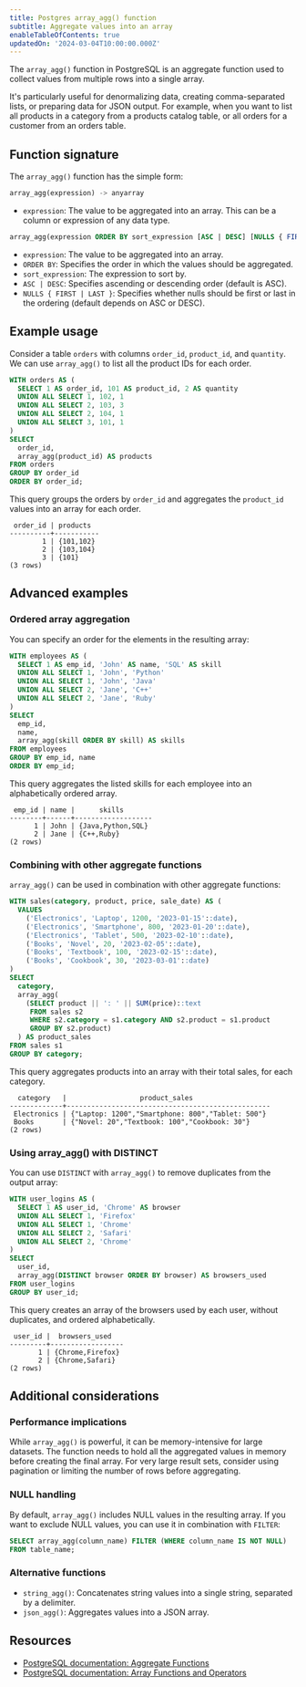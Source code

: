 ```yaml
---
title: Postgres array_agg() function
subtitle: Aggregate values into an array
enableTableOfContents: true
updatedOn: '2024-03-04T10:00:00.000Z'
---
```


The `array_agg()` function in PostgreSQL is an aggregate function used to collect values from multiple rows into a single array.

It's particularly useful for denormalizing data, creating comma-separated lists, or preparing data for JSON output. For example, when you want to list all products in a category from a products catalog table, or all orders for a customer from an orders table.

<CTA />

## Function signature

The `array_agg()` function has the simple form:

```sql
array_agg(expression) -> anyarray
```

- `expression`: The value to be aggregated into an array. This can be a column or expression of any data type.

```sql
array_agg(expression ORDER BY sort_expression [ASC | DESC] [NULLS { FIRST | LAST }]) -> anyarray
```

- `expression`: The value to be aggregated into an array.
- `ORDER BY`: Specifies the order in which the values should be aggregated.
- `sort_expression`: The expression to sort by.
- `ASC | DESC`: Specifies ascending or descending order (default is ASC).
- `NULLS { FIRST | LAST }`: Specifies whether nulls should be first or last in the ordering (default depends on ASC or DESC).

## Example usage

Consider a table `orders` with columns `order_id`, `product_id`, and `quantity`. We can use `array_agg()` to list all the product IDs for each order.

```sql
WITH orders AS (
  SELECT 1 AS order_id, 101 AS product_id, 2 AS quantity
  UNION ALL SELECT 1, 102, 1
  UNION ALL SELECT 2, 103, 3
  UNION ALL SELECT 2, 104, 1
  UNION ALL SELECT 3, 101, 1
)
SELECT
  order_id,
  array_agg(product_id) AS products
FROM orders
GROUP BY order_id
ORDER BY order_id;
```

This query groups the orders by `order_id` and aggregates the `product_id` values into an array for each order.

```text
 order_id | products
----------+-----------
        1 | {101,102}
        2 | {103,104}
        3 | {101}
(3 rows)
```

## Advanced examples

### Ordered array aggregation

You can specify an order for the elements in the resulting array:

```sql
WITH employees AS (
  SELECT 1 AS emp_id, 'John' AS name, 'SQL' AS skill
  UNION ALL SELECT 1, 'John', 'Python'
  UNION ALL SELECT 1, 'John', 'Java'
  UNION ALL SELECT 2, 'Jane', 'C++'
  UNION ALL SELECT 2, 'Jane', 'Ruby'
)
SELECT
  emp_id,
  name,
  array_agg(skill ORDER BY skill) AS skills
FROM employees
GROUP BY emp_id, name
ORDER BY emp_id;
```

This query aggregates the listed skills for each employee into an alphabetically ordered array.

```text
 emp_id | name |      skills
--------+------+-------------------
      1 | John | {Java,Python,SQL}
      2 | Jane | {C++,Ruby}
(2 rows)
```

### Combining with other aggregate functions

`array_agg()` can be used in combination with other aggregate functions:

```sql
WITH sales(category, product, price, sale_date) AS (
  VALUES
    ('Electronics', 'Laptop', 1200, '2023-01-15'::date),
    ('Electronics', 'Smartphone', 800, '2023-01-20'::date),
    ('Electronics', 'Tablet', 500, '2023-02-10'::date),
    ('Books', 'Novel', 20, '2023-02-05'::date),
    ('Books', 'Textbook', 100, '2023-02-15'::date),
    ('Books', 'Cookbook', 30, '2023-03-01'::date)
)
SELECT
  category,
  array_agg(
    (SELECT product || ': ' || SUM(price)::text
     FROM sales s2
     WHERE s2.category = s1.category AND s2.product = s1.product
     GROUP BY s2.product)
  ) AS product_sales
FROM sales s1
GROUP BY category;
```

This query aggregates products into an array with their total sales, for each category.

```text
  category   |                  product_sales
-------------+--------------------------------------------------
 Electronics | {"Laptop: 1200","Smartphone: 800","Tablet: 500"}
 Books       | {"Novel: 20","Textbook: 100","Cookbook: 30"}
(2 rows)
```

### Using array_agg() with DISTINCT

You can use `DISTINCT` with `array_agg()` to remove duplicates from the output array:

```sql
WITH user_logins AS (
  SELECT 1 AS user_id, 'Chrome' AS browser
  UNION ALL SELECT 1, 'Firefox'
  UNION ALL SELECT 1, 'Chrome'
  UNION ALL SELECT 2, 'Safari'
  UNION ALL SELECT 2, 'Chrome'
)
SELECT
  user_id,
  array_agg(DISTINCT browser ORDER BY browser) AS browsers_used
FROM user_logins
GROUP BY user_id;
```

This query creates an array of the browsers used by each user, without duplicates, and ordered alphabetically.

```text
 user_id |  browsers_used
---------+------------------
       1 | {Chrome,Firefox}
       2 | {Chrome,Safari}
(2 rows)
```

## Additional considerations

### Performance implications

While `array_agg()` is powerful, it can be memory-intensive for large datasets. The function needs to hold all the aggregated values in memory before creating the final array. For very large result sets, consider using pagination or limiting the number of rows before aggregating.

### NULL handling

By default, `array_agg()` includes NULL values in the resulting array. If you want to exclude NULL values, you can use it in combination with `FILTER`:

```sql
SELECT array_agg(column_name) FILTER (WHERE column_name IS NOT NULL)
FROM table_name;
```

### Alternative functions

- `string_agg()`: Concatenates string values into a single string, separated by a delimiter.
- `json_agg()`: Aggregates values into a JSON array.

## Resources

- [PostgreSQL documentation: Aggregate Functions](https://www.postgresql.org/docs/current/functions-aggregate.html)
- [PostgreSQL documentation: Array Functions and Operators](https://www.postgresql.org/docs/current/functions-array.html)
